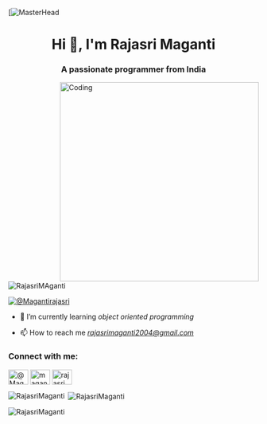 

[![MasterHead](https://academy.avast.com/hubfs/New_Avast_Academy/Hackers/Hacker-Hero-a1.png)
<h1 align="center">Hi 👋, I'm Rajasri Maganti</h1>
<h3 align="center">A passionate programmer from India</h3>
<img align="right" alt="Coding" width="400" src="https://miro.medium.com/max/1400/0*B8DsSabAHbGZJt3Q">


<p align="left"> <img src="https://komarev.com/ghpvc/?username=RajasriMaganti&label=Profile%20views&color=0e75b6&style=flat" alt="RajasriMAganti" /> </p>

<p align="left"> <a href="https://twitter.com/Magantirajasri/" target="blank"><img src="https://img.shields.io/twitter/follow/@Magantirajasri?logo=twitter&style=for-the-badge" alt="@Magantirajasri" /></a> </p>

- 🌱 I’m currently learning *object oriented programming*

- 📫 How to reach me *rajasrimaganti2004@gmail.com*

<h3 align="left">Connect with me:</h3>
<p align="left">
<a href="https://twitter.com/Magantirajasri/" target="blank"><img align="center" src="https://raw.githubusercontent.com/rahuldkjain/github-profile-readme-generator/master/src/images/icons/Social/twitter.svg" alt="@Magantirajasri" height="30" width="40" /></a>
<a href="https://www.linkedin.com/in/maganti31/" target="blank"><img align="center" src="https://raw.githubusercontent.com/rahuldkjain/github-profile-readme-generator/master/src/images/icons/Social/linked-in-alt.svg" alt="maganti31" height="30" width="40" /></a>
<a href="https://www.hackerrank.com/rajasrimaganti21" target="blank"><img align="center" src="https://raw.githubusercontent.com/rahuldkjain/github-profile-readme-generator/master/src/images/icons/Social/hackerrank.svg" alt="rajasrimaganti21" height="30" width="40" /></a>
</p>

<p><img align="left" src="https://github-readme-stats.vercel.app/api/top-langs?username=RajasriMaganti&show_icons=true&locale=en&layout=compact" alt="RajasriMaganti" /></p>

<p>&nbsp;<img align="center" src="https://github-readme-stats.vercel.app/api?username=RajasriMaganti&show_icons=true&locale=en" alt="RajasriMaganti" /></p>

<p><img align="center" src="https://github-readme-streak-stats.herokuapp.com/?user=RajasriMaganti&" alt="RajasriMaganti" /></p>
